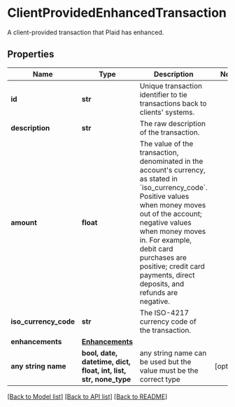 # ClientProvidedEnhancedTransaction

A client-provided transaction that Plaid has enhanced.

## Properties
Name | Type | Description | Notes
------------ | ------------- | ------------- | -------------
**id** | **str** | Unique transaction identifier to tie transactions back to clients&#39; systems. | 
**description** | **str** | The raw description of the transaction. | 
**amount** | **float** | The value of the transaction, denominated in the account&#39;s currency, as stated in &#x60;iso_currency_code&#x60;. Positive values when money moves out of the account; negative values when money moves in. For example, debit card purchases are positive; credit card payments, direct deposits, and refunds are negative. | 
**iso_currency_code** | **str** | The ISO-4217 currency code of the transaction. | 
**enhancements** | [**Enhancements**](Enhancements.md) |  | 
**any string name** | **bool, date, datetime, dict, float, int, list, str, none_type** | any string name can be used but the value must be the correct type | [optional]

[[Back to Model list]](../README.md#documentation-for-models) [[Back to API list]](../README.md#documentation-for-api-endpoints) [[Back to README]](../README.md)


